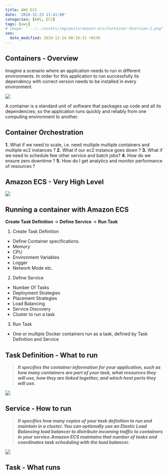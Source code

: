 ```yaml
---
title: AWS ECS
date: '2018-12-23 11:41:00'
categories: [AWS, ECS]
tags: [aws]
# image: " ../../assets/img/posts/amazon-ecs/Container-Overview-1.png"
seo:
  date_modified: 2019-12-24 00:18:33 +0530
---
```


## Containers - Overview

Imagine a scenario where an application needs to run in different environments. In order for this application to run successfully its dependency with correct version needs to be installed in every environment.

<img src="{{ site.baseurl }}/assets/img/posts/amazon-ecs/Container-Overview-1.png"
     style=" float: center;
    display: block;
    margin-left: auto;
    margin-right: auto;" />

A container is a standard unit of software that packages up code and all its dependencies; so the application runs quickly and reliably from one computing environment to another.

## Container Orchestration

**1.** What if we need to scale, i.e. need multiple multiple containers and multiple ec2 instances ?
**2.** What if our ec2 instance goes down ? 
**3.** What if we need to schedule few other service and batch jobs?
**4.** How do we ensure zero downtime ?
**5.** How do I get analytics and monitor performance of resources ?

## Amazon ECS - Very High Level

<img src="{{ site.baseurl }}/assets/img/posts/amazon-ecs/ecs-high-level.png"
     style=" float: center;
    display: block;
    margin-left: auto;
    margin-right: auto;" />

## Running a container with Amazon ECS

**Create Task Definition** &rarr; **Define Service** &rarr; **Run Task**

1. Create Task Definition
* Define Container specifications.
* Memory
* CPU
* Environment Variables
* Logger
* Network Mode etc.
2. Define Service
* Number Of Tasks
* Deployment Strategies
* Placement Strategies
* Load Balancing
* Service Discovery
* Cluster to run a task
3. Run Task 
* One or multiple Docker containers run as a task, defined by Task Definition and Service

## Task Definition - What to run
> **_It specifies the container information for your application, such as how many containers are part of your task, what resources they will use, how they are linked together, and which host ports they will use._**

<img src="{{ site.baseurl }}/assets/img/posts/amazon-ecs/Task-Definition.png"
     style=" float: center;
    display: block;
    margin-left: auto;
    margin-right: auto;" />

## Service - How to run
> **_It specifies how many copies of your task definition to run and maintain in a cluster. You can optionally use an Elastic Load Balancing load balancer to distribute incoming traffic to containers in your service.Amazon ECS maintains that number of tasks and coordinates task scheduling with the load balancer._**

<img src="{{ site.baseurl }}/assets/img/posts/amazon-ecs/ECS-Service.png"
     style=" float: center;
    display: block;
    margin-left: auto;
    margin-right: auto;" />

## Task - What runs